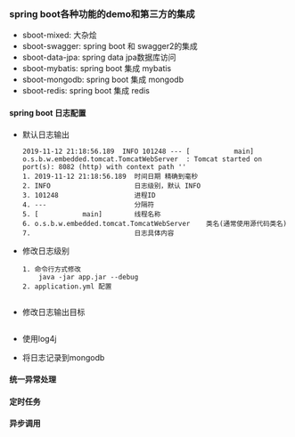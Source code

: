 ### spring boot各种功能的demo和第三方的集成

- sboot-mixed: 大杂烩
- sboot-swagger:    spring boot 和 swagger2的集成
- sboot-data-jpa:   spring data jpa数据库访问
- sboot-mybatis:    spring boot 集成 mybatis
- sboot-mongodb:    spring boot 集成 mongodb
- sboot-redis:      spring boot 集成 redis


#### spring boot 日志配置
- 默认日志输出
    ```
    2019-11-12 21:18:56.189  INFO 101248 --- [           main] o.s.b.w.embedded.tomcat.TomcatWebServer  : Tomcat started on port(s): 8082 (http) with context path ''
    1. 2019-11-12 21:18:56.189  时间日期 精确到毫秒
    2. INFO                     日志级别，默认 INFO
    3. 101248                   进程ID
    4. ---                      分隔符
    5. [           main]        线程名称
    6. o.s.b.w.embedded.tomcat.TomcatWebServer    类名(通常使用源代码类名)
    7.                          日志具体内容                       
    ```

- 修改日志级别
    ```
    1. 命令行方式修改
        java -jar app.jar --debug
    2. application.yml 配置
        
    ```
- 修改日志输出目标
    ```
    
    ```
- 使用log4j 

- 将日志记录到mongodb



#### 统一异常处理

#### 定时任务

#### 异步调用